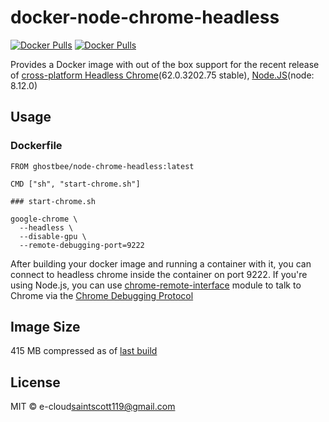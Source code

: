 # docker-node-chrome-headless

[![Docker Pulls](https://img.shields.io/docker/pulls/ghostbee/docker-node-chrome-headless.svg)](https://store.docker.com/community/images/ghostbee/node-chrome-headless/tags) [![Docker Pulls](https://img.shields.io/docker/stars/ghostbee/docker-node-chrome-headless.svg)](https://store.docker.com/community/images/ghostbee/node-chrome-headless/tags)

Provides a Docker image with out of the box support for the recent release of [cross-platform Headless Chrome](https://developers.google.com/web/updates/2017/04/headless-chrome)(62.0.3202.75 stable), [Node.JS](https://nodejs.org/)(node: 8.12.0)


## Usage

### Dockerfile

```
FROM ghostbee/node-chrome-headless:latest

CMD ["sh", "start-chrome.sh"]
```

```
### start-chrome.sh

google-chrome \
  --headless \
  --disable-gpu \
  --remote-debugging-port=9222
```

After building your docker image and running a container with it, you can connect to headless chrome inside the container on port 9222. If you're using Node.js, you can use [chrome-remote-interface](https://github.com/cyrus-and/chrome-remote-interface) module to talk to Chrome via the [Chrome Debugging Protocol](https://chromedevtools.github.io/devtools-protocol/)


## Image Size

415 MB compressed as of [last build](https://hub.docker.com/r/ghostbee/node-chrome-headless/tags/)


## License

MIT © e-cloud<saintscott119@gmail.com>
